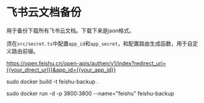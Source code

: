 # 飞书云文档备份

用于备份下载所有飞书云文档。下载下来是json格式。

须在`src/secret.ts`中配置`app_id`和`app_secret`，和配置路由生成函数，用于自定义路由前缀。

https://open.feishu.cn/open-apis/authen/v1/index?redirect_uri={{your_direct_url}}&app_id={{your_app_id}}

sudo docker build -t feishu-backup .

sudo docker run -d -p 3800:3800 --name="feishu" feishu-backup